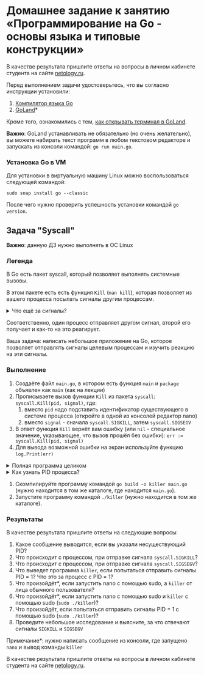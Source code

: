 # Домашнее задание к занятию «Программирование на Go - основы языка и типовые конструкции»

В качестве результата пришлите ответы на вопросы в личном кабинете студента на сайте [netology.ru](https://netology.ru).

Перед выполнением задачи удостоверьтесь, что вы согласно инструкции установили:
1. [Компилятор языка Go](go-installation.md)
1. [GoLand](goland-installation.md)*

Кроме того, ознакомились с тем, [как открывать терминал в GoLand](terminal.md).

**Важно**: GoLand устанавливать не обязательно (но очень желательно), вы можете набирать текст программ в любом текстовом редакторе и запускать из консоли командой: `go run main.go`.

### Установка Go в VM

Для установки в виртуальную машину Linux можно воспользоваться следующей командой:
```shell
sudo snap install go --classic
```
После чего нужно проверить успешность установки командой `go version`.

## Задача "Syscall"

**Важно**: данную ДЗ нужно выполнять в ОС Linux

### Легенда

В Go есть пакет syscall, который позволяет выполнять системные вызовы.

В этом пакете есть есть функция `Kill` (`man kill`), которая позволяет из вашего процесса посылать сигналы другим процессам.

<details>
<summary>Что ещё за сигналы?</summary>

Различные процессы в ОС могут взаимодействовать друг с другом (IPC - Inter Process Communication) посредством отправки сигналов.
</details>

Соответственно, один процесс отправляет другом сигнал, второй его получает и как-то на это реагирует.

Ваша задача: написать небольшое приложение на Go, которое позволяет отправлять сигналы целевым процессам и изучить реакцию на эти сигналы.

### Выполнение

1. Создаёте файл `main.go`, в котором есть функция `main` и `package` объявлен как `main` (как на лекции)
1. Прописываете вызов функции `Kill` из пакета `syscall`: `syscall.Kill(pid, signal)`, где:
   1. вместо `pid` надо подставить идентификатор существующего в системе процесса (откройте в одной из консолей редактор nano)
   1. вместо `signal` - сначала `syscall.SIGKILL`, затем `syscall.SIGSEGV`
1. В ответ функция `Kill` вернёт вам ошибку (или `nil` - специальное значение, указывающее, что вызов прошёл без ошибки): `err := syscall.Kill(pid, signal)`
1. Для вывода возможной ошибки на экран используйте функцию `log.Print(err)`

<details>
<summary>Полная программа целиком</summary>

```go
package main

import (
	"log"
	"syscall"
)

func main() {
	err := syscall.Kill(9999, syscall.SIGKILL)
	log.Print(err)
}
```

Где: 
1. 9999 - pid, которому мы отправляем сигнал
2. `syscall.SIGKILL` - какой сигнал мы отправляем
</details>

<details>
<summary>Как узнать PID процесса?</summary>

`ps -A | grep nano`

Объяснение:
1. `ps -A` выводит список всех процессов в виде набор строк
1. `|` перенаправляет вывод команды `ps -A` на вход следующей команде
1. `grep nano` отображает только строки, в которых есть подстрока `nano`

Обратите внимание, если процесс завершится и вы снова запустите процесс, то его PID в большинстве случаев будет другой.
</details>

1. Скомпилируйте программу командой `go build -o killer main.go` (нужно находится в том же каталоге, где находится `main.go`).
1. Запустите программу командой `./killer` (нужно находится в том же каталоге).

### Результаты

В качестве результата пришлите ответы на следующие вопросы:
1. Какое сообщение выводится, если вы указали несуществующий PID? 
1. Что происходит с процессом, при отправке сигнала `syscall.SIGKILL`?
1. Что происходит с процессом, при отправке сигнала `syscall.SIGSEGV`?
1. Что выведет программа `killer`, если попытаться отправить сигналы PID = 1? Что это за процесс с PID = 1?
1. Что произойдёт*, если запустить nano с помощью sudo, а `killer` от лица обычного пользователя?
1. Что произойдёт*, если запустить nano с помощью sudo и `killer` с помощью sudo (`sudo ./killer`)?
1. Что произойдёт, если попытаться отправить сигналы PID = 1 с помощью sudo (`sudo ./killer`)?
1. Проведите небольшое исследование и выясните, за что отвечают сигналы `SIGKILL` и `SIGSEGV`

Примечание*: нужно написать сообщение из консоли, где запущено `nano` и вывод команды `killer`

В качестве результата пришлите ответы на вопросы в личном кабинете студента на сайте [netology.ru](https://netology.ru).
